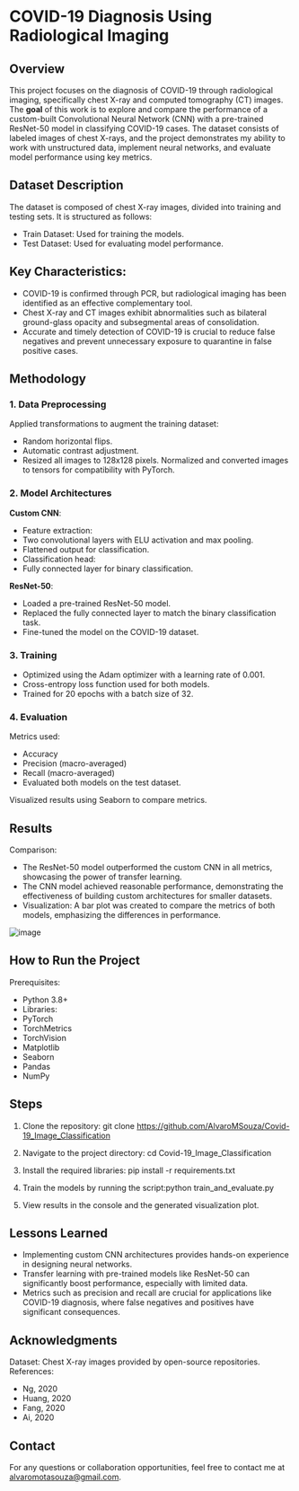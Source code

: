 # COVID-19 Diagnosis Using Radiological Imaging

## Overview

This project focuses on the diagnosis of COVID-19 through radiological imaging, specifically chest X-ray and computed tomography (CT) images. The **goal** of this work is to explore and compare the performance of a custom-built Convolutional Neural Network (CNN) with a pre-trained ResNet-50 model in classifying COVID-19 cases. The dataset consists of labeled images of chest X-rays, and the project demonstrates my ability to work with unstructured data, implement neural networks, and evaluate model performance using key metrics.

## Dataset Description

The dataset is composed of chest X-ray images, divided into training and testing sets. It is structured as follows:
- Train Dataset: Used for training the models.
- Test Dataset: Used for evaluating model performance.

## Key Characteristics:
* COVID-19 is confirmed through PCR, but radiological imaging has been identified as an effective complementary tool.
* Chest X-ray and CT images exhibit abnormalities such as bilateral ground-glass opacity and subsegmental areas of consolidation.
* Accurate and timely detection of COVID-19 is crucial to reduce false negatives and prevent unnecessary exposure to quarantine in false positive cases.

## Methodology

### 1. Data Preprocessing

Applied transformations to augment the training dataset:
 - Random horizontal flips.
 - Automatic contrast adjustment.
 - Resized all images to 128x128 pixels.
 Normalized and converted images to tensors for compatibility with PyTorch.

### 2. Model Architectures
**Custom CNN**:
- Feature extraction:
 - Two convolutional layers with ELU activation and max pooling.
 - Flattened output for classification.
- Classification head:
 - Fully connected layer for binary classification.

**ResNet-50**:
- Loaded a pre-trained ResNet-50 model.
- Replaced the fully connected layer to match the binary classification task.
- Fine-tuned the model on the COVID-19 dataset.

### 3. Training

- Optimized using the Adam optimizer with a learning rate of 0.001.
- Cross-entropy loss function used for both models.
- Trained for 20 epochs with a batch size of 32.

### 4. Evaluation
Metrics used:
 - Accuracy
 - Precision (macro-averaged)
 - Recall (macro-averaged)
 - Evaluated both models on the test dataset.
 
 Visualized results using Seaborn to compare metrics.

## Results

Comparison:
- The ResNet-50 model outperformed the custom CNN in all metrics, showcasing the power of transfer learning.
- The CNN model achieved reasonable performance, demonstrating the effectiveness of building custom architectures for smaller datasets.
- Visualization: A bar plot was created to compare the metrics of both models, emphasizing the differences in performance.

![image](https://github.com/user-attachments/assets/ae0fedbd-8f36-47b8-ba3d-20631c844d1b)

## How to Run the Project

Prerequisites:
- Python 3.8+
- Libraries:
 - PyTorch
 - TorchMetrics
 - TorchVision
 - Matplotlib
 - Seaborn
 - Pandas
 - NumPy

## Steps

1. Clone the repository: git clone https://github.com/AlvaroMSouza/Covid-19_Image_Classification

2. Navigate to the project directory: cd Covid-19_Image_Classification

3. Install the required libraries: pip install -r requirements.txt

4. Train the models by running the script:python train_and_evaluate.py

5. View results in the console and the generated visualization plot.

## Lessons Learned

- Implementing custom CNN architectures provides hands-on experience in designing neural networks.
- Transfer learning with pre-trained models like ResNet-50 can significantly boost performance, especially with limited data.
- Metrics such as precision and recall are crucial for applications like COVID-19 diagnosis, where false negatives and positives have significant consequences.

## Acknowledgments

Dataset: Chest X-ray images provided by open-source repositories.
References:
- Ng, 2020
- Huang, 2020
- Fang, 2020
- Ai, 2020

## Contact
For any questions or collaboration opportunities, feel free to contact me at alvaromotasouza@gmail.com.

